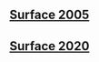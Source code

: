## [Surface 2005](https://movie.douban.com/subject/1431671/)

## [Surface 2020](https://movie.douban.com/subject/35273094/)